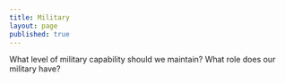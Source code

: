 ```yaml
---
title: Military
layout: page
published: true
---
```


What level of military capability should we maintain? What role does our military have?